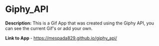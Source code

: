 # Giphy_API
<strong> Description:</strong>
This is a Gif App that was created using the Giphy API, you can see the current Gif's or add your own. 

<strong> Link to App </strong> - https://mespada829.github.io/giphy_api/
